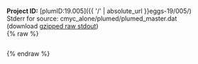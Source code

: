 **Project ID:** [plumID:19.005]({{ '/' | absolute_url }}eggs-19/005/)  
Stderr for source:  cmyc_alone/plumed/plumed_master.dat   
(download [gzipped raw stdout](plumed_master.dat.plumed_master.stdout.txt.gz))  
{% raw %}
<pre>
</pre>
{% endraw %}
